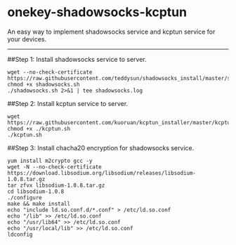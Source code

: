 # onekey-shadowsocks-kcptun
An easy way to implement shadowsocks service and kcptun service for your devices. 
***********

##Step 1: Install shadowsocks service to server.  
```Shell
wget --no-check-certificate https://raw.githubusercontent.com/teddysun/shadowsocks_install/master/shadowsocks.sh  
chmod +x shadowsocks.sh  
./shadowsocks.sh 2>&1 | tee shadowsocks.log  
```
##Step 2: Install kcptun service to server.  
```shell
wget https://raw.githubusercontent.com/kuoruan/kcptun_installer/master/kcptun.sh  
chmod +x ./kcptun.sh  
./kcptun.sh  
```

##Step 3: Install chacha20 encryption for shadowsocks service.  
```shell
yum install m2crypto gcc -y  
wget -N --no-check-certificate https://download.libsodium.org/libsodium/releases/libsodium-1.0.8.tar.gz  
tar zfvx libsodium-1.0.8.tar.gz  
cd libsodium-1.0.8  
./configure  
make && make install  
echo "include ld.so.conf.d/*.conf" > /etc/ld.so.conf  
echo "/lib" >> /etc/ld.so.conf  
echo "/usr/lib64" >> /etc/ld.so.conf  
echo "/usr/local/lib" >> /etc/ld.so.conf  
ldconfig  
```


